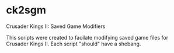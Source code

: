 # ck2sgm
Crusader Kings II: Saved Game Modifiers

This scripts were created to facilate modifying saved game files for Crusader Kings II.  Each script "should" have a shebang.
